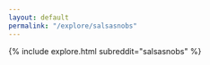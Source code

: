 ```yaml
---
layout: default
permalink: "/explore/salsasnobs"
---
```


{% include explore.html subreddit="salsasnobs" %}

